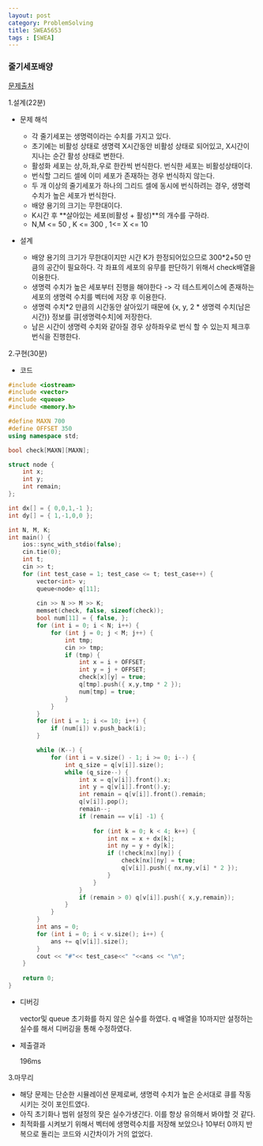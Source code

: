 ```yaml
---
layout: post
category: ProblemSolving
title: SWEA5653
tags : [SWEA]
---
```

### 줄기세포배양
[문제출처](https://swexpertacademy.com/main/code/problem/problemDetail.do?contestProbId=AWXRJ8EKe48DFAUo)

1.설계(22분)

  - 문제 해석
  
    - 각 줄기세포는 생명력이라는 수치를 가지고 있다.
    - 초기에는 비활성 상태로 생명력 X시간동안 비활성 상태로 되어있고, X시간이 지나는 순간 활성 상태로 변한다.
    - 활성화 세포는 상,하,좌,우로 한칸씩 번식한다. 번식한 세포는 비활성상태이다.
    - 번식할 그리드 셀에 이미 세포가 존재하는 경우 번식하지 않는다.
    - 두 개 이상의 줄기세포가 하나의 그리드 셀에 동시에 번식하려는 경우, 생명력 수치가 높은 세포가 번식한다.
    - 배양 용기의 크기는 무한대이다.
    - K시간 후 **살아있는 세포(비활성 + 활성)**의 개수를 구하라.
    - N,M <= 50 , K <= 300 , 1<= X <= 10
  
  - 설계
  
    - 배양 용기의 크기가 무한대이지만 시간 K가 한정되어있으므로 300*2+50 만큼의 공간이 필요하다. 각 좌표의 세포의 유무를 판단하기 
    위해서 check배열을 이용한다.
    - 생명력 수치가 높은 세포부터 진행을 해야한다 -> 각 테스트케이스에 존재하는 세포의 생명력 수치를 벡터에 저장 후 이용한다.
    - 생명력 수치*2 만큼의 시간동안 살아있기 때문에 {x, y, 2 * 생명력 수치(남은 시간)} 정보를 큐[생명력수치]에 저장한다.
    - 남은 시간이 생명력 수치와 같아질 경우 상하좌우로 번식 할 수 있는지 체크후 번식을 진행한다.
    
2.구현(30분)

  - 코드
  
```cpp
#include <iostream>
#include <vector>
#include <queue>
#include <memory.h>

#define MAXN 700
#define OFFSET 350
using namespace std;

bool check[MAXN][MAXN];

struct node {
	int x;
	int y;
	int remain;
};

int dx[] = { 0,0,1,-1 };
int dy[] = { 1,-1,0,0 };

int N, M, K;
int main() {
	ios::sync_with_stdio(false);
	cin.tie(0);
	int t;
	cin >> t;
	for (int test_case = 1; test_case <= t; test_case++) {
		vector<int> v;
		queue<node> q[11];
		
		cin >> N >> M >> K;
		memset(check, false, sizeof(check));
		bool num[11] = { false, };
		for (int i = 0; i < N; i++) {
			for (int j = 0; j < M; j++) {
				int tmp;
				cin >> tmp;
				if (tmp) {
					int x = i + OFFSET;
					int y = j + OFFSET;
					check[x][y] = true;
					q[tmp].push({ x,y,tmp * 2 });
					num[tmp] = true;
				}
			}
		}
		for (int i = 1; i <= 10; i++) {
			if (num[i]) v.push_back(i);
		}

		while (K--) {
			for (int i = v.size() - 1; i >= 0; i--) {
				int q_size = q[v[i]].size();
				while (q_size--) {
					int x = q[v[i]].front().x;
					int y = q[v[i]].front().y;
					int remain = q[v[i]].front().remain;
					q[v[i]].pop();
					remain--;
					if (remain == v[i] -1) {
						
						for (int k = 0; k < 4; k++) {
							int nx = x + dx[k];
							int ny = y + dy[k];
							if (!check[nx][ny]) {
								check[nx][ny] = true;
								q[v[i]].push({ nx,ny,v[i] * 2 });
							}
						}
					}
					if (remain > 0) q[v[i]].push({ x,y,remain});
				}
			}
		}
		int ans = 0;
		for (int i = 0; i < v.size(); i++) {
			ans += q[v[i]].size();
		}
		cout << "#"<< test_case<<" "<<ans << "\n";
	}
	
	return 0;
}
```
  - 디버깅
  
    vector및 queue 초기화를 하지 않은 실수를 하였다. q 배열을 10까지만 설정하는 실수를 해서 디버깅을 통해 수정하였다.
    
  - 제출결과

    196ms

3.마무리

- 해당 문제는 단순한 시뮬레이션 문제로써, 생명력 수치가 높은 순서대로 큐를 작동시키는 것이 포인트였다. 
- 아직 초기화나 범위 설정의 잦은 실수가생긴다. 이를 항상 유의해서 봐야할 것 같다.
- 최적화를 시켜보기 위해서 벡터에 생명력수치를 저장해 보았으나 10부터 0까지 반복으로 돌리는 코드와 시간차이가 거의 없었다.
